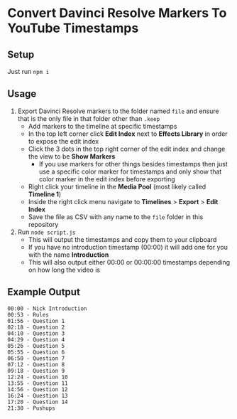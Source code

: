 # Convert Davinci Resolve Markers To YouTube Timestamps

## Setup

Just run `npm i`

## Usage

1. Export Davinci Resolve markers to the folder named `file` and ensure that is the only file in that folder other than `.keep`
   - Add markers to the timeline at specific timestamps
   - In the top left corner click **Edit Index** next to **Effects Library** in order to expose the edit index
   - Click the 3 dots in the top right corner of the edit index and change the view to be **Show Markers**
     - If you use markers for other things besides timestamps then just use a specific color marker for timestamps and only show that color marker in the edit index before exporting
   - Right click your timeline in the **Media Pool** (most likely called **Timeline 1**)
   - Inside the right click menu navigate to **Timelines** > **Export** > **Edit Index**
   - Save the file as CSV with any name to the `file` folder in this repository
2. Run `node script.js`
   - This will output the timestamps and copy them to your clipboard
   - If you have no introduction timestamp (00:00) it will add one for you with the name **Introduction**
   - This will also output either 00:00 or 00:00:00 timestamps depending on how long the video is

## Example Output

```
00:00 - Nick Introduction
00:53 - Rules
01:56 - Question 1
02:18 - Question 2
04:10 - Question 3
04:29 - Question 4
05:26 - Question 5
05:55 - Question 6
06:50 - Question 7
07:12 - Question 8
09:18 - Question 9
12:24 - Question 10
13:55 - Question 11
14:56 - Question 12
16:24 - Question 13
17:20 - Question 14
21:30 - Pushups
```
